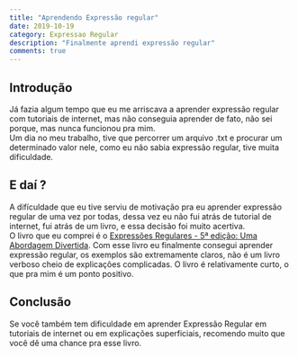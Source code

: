 ```yaml
---
title: "Aprendendo Expressão regular"
date: 2019-10-19
category: Expressao Regular
description: "Finalmente aprendi expressão regular"
comments: true
---
```

## Introdução
Já fazia algum tempo que eu me arriscava a aprender expressão regular com tutoriais de internet, mas não conseguia aprender de fato, não sei porque, mas nunca funcionou pra mim.  
Um dia no meu trabalho, tive que percorrer um arquivo .txt e procurar um determinado valor nele, como eu não sabia expressão regular, tive muita dificuldade.  
## E daí ?
A difículdade que eu tive serviu de motivação pra eu aprender expressão regular de uma vez por todas, dessa vez eu não fui atrás de tutorial de internet, fui atrás de um livro, e essa decisão foi muito acertiva.  
O livro que eu comprei é o [Expressões Regulares - 5ª edição: Uma Abordagem Divertida](https://www.amazon.com.br/Express%C3%B5es-Regulares-edi%C3%A7%C3%A3o-Abordagem-Divertida-ebook/dp/B01BPK1W46). Com esse livro eu finalmente consegui aprender expressão regular, os exemplos são extremamente claros, não é um livro verboso cheio de explicações complicadas. O livro é relativamente curto, o que pra mim é um ponto positivo.  
## Conclusão
Se você também tem dificuldade em aprender Expressão Regular em tutoriais de internet ou em explicações superficiais, recomendo muito que você dê uma chance pra esse livro.